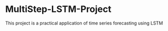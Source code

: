 # MultiStep-LSTM-Project
This project is a practical application of time series forecasting using LSTM

